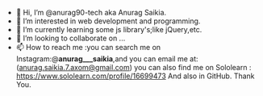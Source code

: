- 👋 Hi, I’m @anurag90-tech aka Anurag Saikia.
- 👀 I’m interested in web development and programming.
- 🌱 I’m currently learning some js library's;like jQuery,etc.
- 💞️ I’m looking to collaborate on ...
- 📫 How to reach me :you can search me on Instagram:@__anurag___saikia__,and you can email me at: (anurag.saikia.7.axom@gmail.com) you can also find me on Sololearn
: https://www.sololearn.com/profile/16699473
And also in GitHub. 
                  Thank You.

<!---
anurag90-tech/anurag90-tech is a ✨ special ✨ repository because its `README.md` (this file) appears on your GitHub profile.
You can click the Preview link to take a look at your changes.
--->
